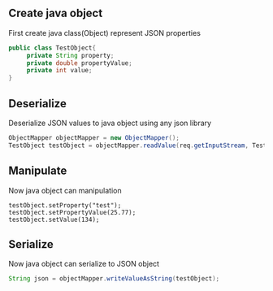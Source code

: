 ## Create java object
First create java class(Object) represent JSON properties
   ```java
   public class TestObject{
        private String property;
        private double propertyValue;
        private int value;
}
   ```
## Deserialize
Deserialize JSON values to java object using any json library
   ```java
   ObjectMapper objectMapper = new ObjectMapper();
   TestObject testObject = objectMapper.readValue(req.getInputStream, TestObject.class);
   ```

## Manipulate
Now java object can manipulation
```
testObject.setProperty("test");
testObject.setPropertyValue(25.77);
testObject.setValue(134);
```

## Serialize
Now java object can serialize to JSON object
   ```java
   String json = objectMapper.writeValueAsString(testObject);
   ```